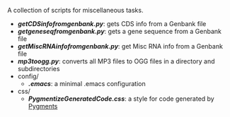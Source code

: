 A collection of scripts for miscellaneous tasks.

- __*getCDSinfofromgenbank.py*__: gets CDS info from a Genbank file
- __*getgeneseqfromgenbank.py*__: gets a gene sequence from a Genbank file
- __*getMiscRNAinfofromgenbank.py*__: get Misc RNA info from a Genbank file
- __*mp3toogg.py*__: converts all MP3 files to OGG files in a directory and subdirectories
- config/
  * __*.emacs*__: a minimal .emacs configuration
- css/
  * __*PygmentizeGeneratedCode.css*__: a style for code generated by [Pygments](http://pygments.org/)
